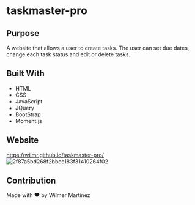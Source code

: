 # taskmaster-pro

## Purpose
A website that allows a user to create tasks. The user can set due dates, change each task status and edit or delete tasks.

## Built With
* HTML
* CSS
* JavaScript
* JQuery
* BootStrap
* Moment.js

## Website
https://wilmr.github.io/taskmaster-pro/
![2f87a5bd268f2bbce183f31410264f02](https://user-images.githubusercontent.com/50350162/182356023-f16390b6-82fb-4648-b7e5-ad13603bf329.gif)

## Contribution
Made with ❤️ by Wilmer Martinez




